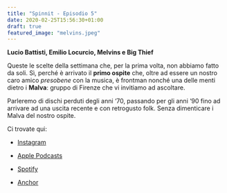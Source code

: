 ```yaml
---
title: "Spinnit - Episodio 5"
date: 2020-02-25T15:56:30+01:00
draft: true
featured_image: "melvins.jpeg"
---
```


**Lucio Battisti, Emilio Locurcio, Melvins e Big Thief**

Queste le scelte della settimana che, per la prima volta, non abbiamo fatto da soli. Sì, perché è arrivato il **primo ospite** che, oltre ad essere un nostro caro amico _presobene_ con la musica, è frontman nonché una delle menti dietro i **Malva**: gruppo di Firenze che vi invitiamo ad ascoltare.  

Parleremo di dischi perduti degli anni ‘70, passando per gli anni ‘90 fino ad arrivare ad una uscita recente e con retrogusto folk. Senza dimenticare i Malva del nostro ospite. 

Ci trovate qui: 

* [Instagram](https://www.instagram.com/spinn.it/?hl=it) 

* [Apple Podcasts](https://podcasts.apple.com/it/podcast/spinnit/id1498105053) 

* [Spotify](https://open.spotify.com/show/0gQCl58EojARqQR8i0U5LL?si=SZjPORBkSjij\_rmxDx-Upg) 

* [Anchor](https://anchor.fm/spinnit)